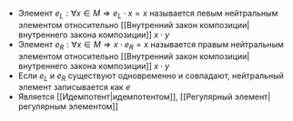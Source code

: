 - Элемент $e_L: \forall x \in M \Rightarrow e_L \cdot x = x$ называется левым нейтральным элементом относительно [[Внутренний закон композиции|внутреннего закона композиции]] $x\cdot y$
- Элемент $e_R: \forall x \in M \Rightarrow x \cdot e_R = x$ называется правым нейтральным элементом относительно [[Внутренний закон композиции|внутреннего закона композиции]] $x\cdot y$
- Если $e_L$ и $e_R$ существуют одновременно и совпадают, нейтральный элемент записывается как $e$
- Является [[Идемпотент|идемпотентом]], [[Регулярный элемент|регулярным элементом]]